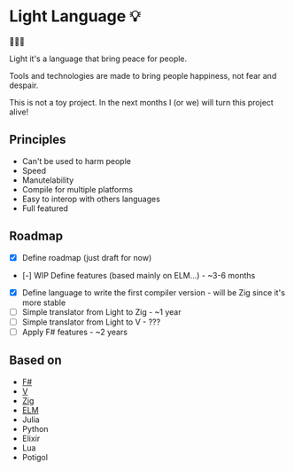 # Light Language 💡

🖤💙💛

Light it's a language that bring peace for people.

Tools and technologies are made to bring people happiness, not fear and despair.

This is not a toy project. In the next months I (or we) will turn this project alive!

## Principles

- Can't be used to harm people
- Speed
- Manutelability
- Compile for multiple platforms
- Easy to interop with others languages
- Full featured

## Roadmap

- [x] Define roadmap (just draft for now)
- [-] WIP Define features (based mainly on ELM...) - ~3-6 months
- [x] Define language to write the first compiler version - will be Zig since it's more stable
- [ ] Simple translator from Light to Zig - ~1 year
- [ ] Simple translator from Light to V - ???
- [ ] Apply F# features - ~2 years

## Based on

- [F#](https://fsharp.org)
- [V](https://vlang.io)
- [Zig](https://ziglang.org)
- [ELM](https://elm-lang.org)
- Julia
- Python
- Elixir
- Lua
- Potigol

